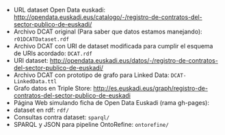 * URL dataset Open Data euskadi:  http://opendata.euskadi.eus/catalogo/-/registro-de-contratos-del-sector-publico-de-euskadi/
* Archivo DCAT original (Para saber que datos estamos manejando): `r01DCATDataset.rdf`
* Archivo DCAT con URI de dataset modificada para cumplir el esquema de URIs acordado: `DCAT.rdf`
* URI dataset: http://opendata.euskadi.eus/datos/-/registro-de-contratos-del-sector-publico-de-euskadi/
* Archivo DCAT con prototipo de grafo para Linked Data: `DCAT-LinkedData.ttl`
* Grafo datos en Triple Store: http://es.euskadi.eus/graph/registro-de-contratos-del-sector-publico-de-euskadi
* Página Web simulando ficha de Open Data Euskadi (rama gh-pages): 
* dataset en rdf: `rdf/`
* Consultas contra dataset: `sparql/`
* SPARQL y JSON para pipeline OntoRefine: `ontorefine/`